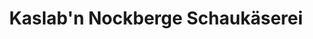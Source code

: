 ---
title: "Kaslab'n Nockberge Schaukäserei"
url: /radenthein/kaslabn-nockberge-schaukaeserei/
shop: Lebensmittel
---